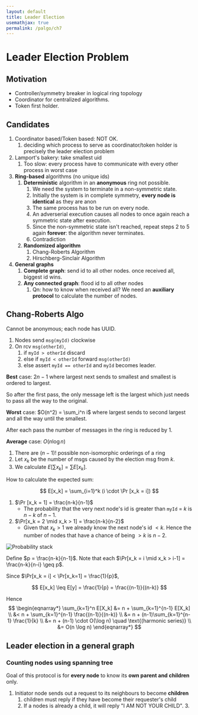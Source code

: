 ```yaml
---
layout: default
title: Leader Election
usemathjax: true
permalink: /palgo/ch7
---
```


# Leader Election Problem

## Motivation

- Controller/symmetry breaker in logical ring topology 
- Coordinator for centralized algorithms.
- Token first holder.

## Candidates

1. Coordinator based/Token based: NOT OK. 
   1. deciding which process to serve as coordinator/token holder is precisely the leader election problem
2. Lamport's bakery: take smallest uid
   1. Too slow: every process have to communicate with every other process in worst case
3. **Ring-based** algorithms (no unique ids)
   1. **Deterministic** algorithm in an **anonymous** ring not possible.
      1. We need the system to terminate in a non-symmetric state.
      2. Initially the system is in complete symmetry, **every node is identical** as they are anon
      3. The same process has to be run on every node. 
      4. An adverserial execution causes all nodes to once again reach a symmetric state after execution.
      5. Since the non-symmetric state isn't reached, repeat steps 2 to 5 again **forever**: the algorithm never terminates.
      6. Contradiction
   2. **Randomized algorithm**
      1. Chang-Roberts Algorithm
      2. Hirschberg-Sinclair Algorithm
4. **General graphs**
   1. **Complete graph**: send id to all other nodes. once received all, biggest id wins.
   2. **Any connected graph**: flood id to all other nodes
      1. Qn: how to know when received all? We need an **auxiliary protocol** to calculate the number of nodes.

## Chang-Roberts Algo

Cannot be anonymous; each node has UUID.

1. Nodes send `msg(myId)` clockwise
2. On rcv `msg(otherId)`,
   1. if `myId > otherId` discard
   1. else if `myId < otherId` forward `msg(otherId)`
   2. else assert `myId == otherId` and `myId` becomes leader.

**Best** case: $2n-1$ where largest next sends to smallest and smallest is ordered to largest.

So after the first pass, the only message left is the largest which just needs to pass all the way to the original.

**Worst** case: $O(n^2) = \sum_i^n i$ where largest sends to second largest and all the way until the smallest.

After each pass the number of messages in the ring is reduced by 1.

**Average** case: $O(n \log n)$

1. There are $(n-1)!$ possible non-isomorphic orderings of a ring
2. Let $x_k$ be the number of msgs caused by the election msg from $k$.
3. We calculate $E[\sum x_k] = \sum E[x_k]$.

How to calculate the expected sum:

$$
E[x_k] = \sum_{i=1}^k (i \cdot \Pr [x_k = i])
$$

1. $\Pr [x_k = 1] = \frac{n-k}{n-1}$
   - The probability that the very next node's id is greater than `myId` = $k$ is $n-k$ of $n-1$.
2. $\Pr[x_k = 2 \mid x_k > 1] = \frac{n-k}{n-2}$
   - Given that $x_k > 1$ we already know the next node's id $< k$. Hence the number of nodes that have a chance of being $>k$ is $n-2$.

![Probability stack](/notes-blog/assets/img/palgo/leader-ave-msg-proof.png)

Define $p = \frac{n-k}{n-1}$. Note that each $\Pr[x_k = i \mid x_k > i-1] = \frac{n-k}{n-i} \geq p$.

Since $\Pr[x_k = i] < \Pr[x_k=1] = \frac{1}{p}$, 

$$
E[x_k] \leq E[y] = \frac{1}{p} = \frac{(n-1)}{(n-k)}
$$

Hence 
$$
\begin{eqnarray*}
\sum_{k=1}^n E[X_k] &= n + \sum_{k=1}^{n-1} E[X_k] \\
&< n + \sum_{k=1}^{n-1} \frac{(n-1)}{(n-k)} \\
&= n + (n-1)\sum_{k=1}^{n-1} \frac{1}{k} \\
&= n + (n-1) \cdot O(\log n) \quad \text{(harmonic series)} \\
&= O(n \log n)
\end{eqnarray*}
$$

## Leader election in a general graph

### Counting nodes using spanning tree

Goal of this protocol is for **every node** to know its **own parent and children** only.

1. Initiator node sends out a request to its neighbours to become **children**
   1. children must reply if they have become their requester's child
   2. If a nodes is already a child, it will reply "I AM NOT YOUR CHILD".
      3. 